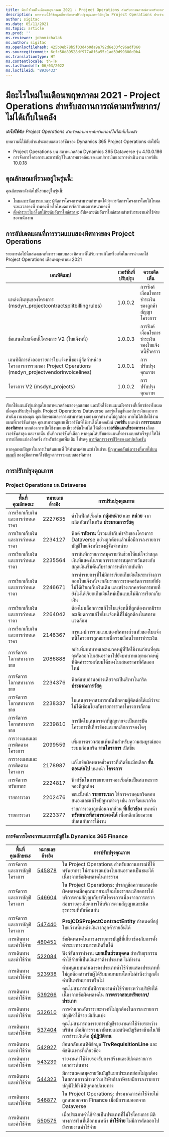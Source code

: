 ```yaml
---
title: มีอะไรใหม่ในเดือนพฤษภาคม 2021 - Project Operations สำหรับสถานการณ์ตามทรัพยากร/ไม่ได้เก็บในคลัง
description: บทความนี้ให้ข้อมูลเกี่ยวกับการปรับปรุงคุณภาพที่มีอยู่ใน Project Operations ประจำเดือนพฤษภาคม 2021 สำหรับสถานการณ์ตามทรัพยากร/ไม่ได้เก็บในคลัง
author: sigitac
ms.date: 05/11/2021
ms.topic: article
ms.prod: ''
ms.reviewer: johnmichalak
ms.author: sigitac
ms.openlocfilehash: 425b0eb78b5f03d4b0da9a792d6e33fc96adf060
ms.sourcegitcommit: 6cfc50d89528df977a8f6a55c1ad39d99800d9b4
ms.translationtype: HT
ms.contentlocale: th-TH
ms.lasthandoff: 06/03/2022
ms.locfileid: "8930433"
---
```

# <a name="whats-new-may-2021---project-operations-for-resourcenon-stocked-based-scenarios"></a>มีอะไรใหม่ในเดือนพฤษภาคม 2021 - Project Operations สำหรับสถานการณ์ตามทรัพยากร/ไม่ได้เก็บในคลัง

_**นำไปใช้กับ:** Project Operations สำหรับสถานการณ์ทรัพยากร/ไม่ได้เก็บในคลัง_

บทความนี้ใช้กับส่วนประกอบและเวอร์ชันของ Dynamics 365 Project Operations ต่อไปนี้:

- Project Operations บน สภาพแวดล้อม Dynamics 365 Dataverse รุ่น 4.10.0.186
- การจัดการโครงการและการบัญชีในสภาพแวดล้อมของแอปการเงินและการดำเนินงาน เวอร์ชัน 10.0.18

## <a name="features-included-in-this-release"></a>คุณลักษณะที่รวมอยู่ในรุ่นนี้:

คุณลักษณะดังต่อไปนี้รวมอยู่ในรุ่นนี้:

- [โหมดการจัดตารางเวลา](../project-management/scheduling-modes.md): ผู้จัดการโครงการสามารถกำหนดได้ว่าควรจัดการโครงการโดยใช้โหมดระยะเวลาคงที่ งานคงที่ หรือโหมดการจัดกำหนดการหน่วยคงที่
- [ตั้งค่าระยะไมล์โดยใช้ระดับอัตราไมล์สะสม](../expense/set-up-mileage.md): อัปเดตระดับอัตราไมล์สะสมสำหรับรายงานค่าใช้จ่ายของพนักงาน

## <a name="project-operations-dual-write-maps-updates"></a>การอัปเดตแผนที่การรวมแบบสองทิศทางของ Project Operations

รายการต่อไปนี้แสดงแผนที่การรวมแบบสองทิศทางที่ได้รับการแก้ไขหรือเพิ่มในการนำออกใช้ Project Operations เดือนพฤษภาคม 2021

| เอนทิตีแมป | เวอร์ชันที่ปรับปรุง | ความคิดเห็น |
| --- | --- | --- |
| แหล่งเงินทุนของโครงการ (msdyn\_projectcontractsplitbillingrules) | 1.0.0.2 | การซิงค์เงื่อนไขการชำระเงินของลูกค้าสัญญาโครงการ |
| ข้อเสนอใบแจ้งหนี้โครงการ V2 (ใบแจ้งหนี้) | 1.0.0.3 | การซิงค์เงื่อนไขการชำระเงินของใบแจ้งหนี้ชั่วคราว |
| เอนทิตีการส่งออกรายการใบแจ้งหนี้ของผู้จัดจำหน่ายโครงการการรวมของ Project Operations (msdyn\_projectvendorinvoicelines) | 1.0.0.1 | การปรับปรุงคุณภาพ |
| โครงการ V2 (msdyn\_projects) | 1.0.0.2 | การปรับปรุงคุณภาพ |

เรียกใช้แผนผังรุ่นล่าสุดในสภาพแวดล้อมของคุณเสมอ และเปิดใช้งานแผนผังตารางที่เกี่ยวข้องทั้งหมดเมื่อคุณปรับปรุงโซลูชัน Project Operations Dataverse และรุ่นโซลูชันแอปการเงินและการดำเนินงานของคุณ คุณลักษณะและความสามารถบางอย่างอาจทำงานไม่ถูกต้อง หากไม่ได้เปิดใช้งานแผนที่เวอร์ชันล่าสุด คุณสามารถดูแผนที่เวอร์ชันที่ใช้งานได้ในคอลัมน์  **เวอร์ชัน**  บนหน้า  **การรวมแบบสองทิศทาง** หากต้องการเปิดใช้งานแผนที่เวอร์ชันใหม่ได้ ให้เลือก **เวอร์ชันแผนที่ของตาราง** เลือกเวอร์ชันล่าสุด และจากนั้น บันทึกเวอร์ชันที่เลือก หากคุณได้ปรับแต่งแผนที่ตารางแบบสำเร็จรูป ให้ใช้การเปลี่ยนแปลงอีกครั้ง สำหรับข้อมูลเพิ่มเติม โปรดดู [การจัดการวงจรชีวิตของแอปพลิเคชัน](/dynamics365/fin-ops-core/dev-itpro/data-entities/dual-write/app-lifecycle-management)

หากคุณพบปัญหาในการเริ่มต้นแผนที่ ให้ทำตามคำแนะนำในส่วน [ปัญหาคอลัมน์ตารางที่หายไปบนแผนที่](/dynamics365/fin-ops-core/dev-itpro/data-entities/dual-write/dual-write-troubleshooting-finops-upgrades#missing-table-columns-issue-on-maps) ของคู่มือการแก้ไขปัญหาการรวมแบบสองทิศทาง

## <a name="quality-updates"></a>การปรับปรุงคุณภาพ

### <a name="project-operations-on-dataverse"></a>Project Operations บน Dataverse

| **พื้นที่คุณลักษณะ** | **หมายเลขอ้างอิง** | **การปรับปรุงคุณภาพ** |
| --- | --- | --- |
| การเรียกเก็บเงินและการกำหนดราคา | 2227635 | ค่าในฟิลด์เริ่มต้น **กลุ่มหน่วย** และ **หน่วย** จากผลิตภัณฑ์ในกริด **ประมาณการวัสดุ** |
| การเรียกเก็บเงินและการกำหนดราคา | 2234127 | ฟิลด์ **รหัสงาน** นี้รวมเข้ากับค่าจริงของโครงการ Dataverse อย่างถูกต้องแล้วเมื่อมีการลงรายการบัญชีใบแจ้งหนี้ของผู้จัดจำหน่าย |
| การเรียกเก็บเงินและการกำหนดราคา | 2235564 | การบันทึกรายการสมุดรายวันช่วยให้แน่ใจว่าสกุลเงินที่แสดงในรายการรายการสมุดรายวันตรงกับสกุลเงินเริ่มต้นกับรายการหลังจากบันทึก |
| การเรียกเก็บเงินและการกำหนดราคา | 2246671 | การทำรายการที่ไม่มีการเรียกเก็บเงินในระหว่างการออกใบแจ้งหนี้จะกลับรายการเรกคอร์ดการขายที่ยังไม่ได้เรียกเก็บเงินเดิม และสร้างเรกคอร์ดการขายที่ยังไม่ได้เรียกเก็บเงินใหม่เป็นแบบไม่มีการเรียกเก็บเงิน |
| การเรียกเก็บเงินและการกำหนดราคา | 2264042 | ต้องไม่บล็อกการแก้ไขใบแจ้งหนี้ที่ถูกต้องหากมีรายละเอียดการแก้ไขใบแจ้งหนี้ที่ไม่ถูกต้องในสภาพแวดล้อม |
| การเรียกเก็บเงินและการกำหนดราคา | 2146367 | การแมปการรวมแบบสองทิศทางส่วนหัวของใบแจ้งหนี้โครงการถูกขยายเพื่อรวมเงื่อนไขการชำระเงิน |
|   การจัดการโอกาสทางการขาย | 2086888 | อย่าเพิ่มบทบาทและหมวดหมู่ที่ปิดใช้งานก่อนที่คุณจะคัดลอกใบเสนอราคาไปยังบทบาทและหมวดหมู่ที่คิดค่าธรรมเนียมได้ของใบเสนอราคาที่คัดลอกใหม่ |
|   การจัดการโอกาสทางการขาย | 2234376 | ฟิลด์แบบอ่านอย่างเดียวจะเป็นสีเทาในกริด **ประมาณการวัสดุ** |
|   การจัดการโอกาสทางการขาย | 2238337 | ใบเสนอราคาสามารถบันทึกตามผู้ติดต่อได้แม้ว่าจะไม่ได้เชื่อมโยงกับรายการราคาโครงการก็ตาม |
|   การจัดการโอกาสทางการขาย | 2239810 | การปิดใบเสนอราคาที่สูญหายจะเป็นการปิดโครงการที่เกี่ยวข้องและยกเลิกการจองใดๆ |
| การวางแผนและการติดตามโครงการ | 2099559 | เพิ่มการตรวจสอบเพิ่มเติมสำหรับความสมบูรณ์ของระบบก่อนกริด **งานโครงการ** เปิดขึ้น |
| การวางแผนและการติดตามโครงการ | 2178987 | แก้ไขข้อผิดพลาดชั่วคราวที่เกิดขึ้นเมื่อเลือก **ขั้นตอนต่อไป** บนหน้า **โครงการ** |
| การจัดการทรัพยากร | 2224817 | ฟังก์ชันในการขยายการจองเริ่มต้นเป็นสถานะการจองที่ถูกต้อง |
| รายการเวลา | 2202476 | ขณะนี้หน้า **รายการเวลา** ใช้การควบคุมกริดตอบสนองและแก้ไขปัญหาต่างๆ เช่น การจัดแนวกริด |
| รายการเวลา | 2223377 | รายการเวลาถูกซ่อนจากส่วน **ที่เกี่ยวข้อง** บนหน้า **ทรัพยากรที่สามารถจองได้** เพื่อหลีกเลี่ยงความสับสนกับการใช้งาน |

### <a name="project-management-and-accounting-in-dynamics-365-finance"></a>การจัดการโครงการและการบัญชีใน Dynamics 365 Finance

| พื้นที่คุณลักษณะ | หมายเลขอ้างอิง | การปรับปรุงคุณภาพ |
| --- | --- | --- |
| การจัดการและการบัญชีโครงการ | [545878](https://fix.lcs.dynamics.com/Issue/Details/?bugId=545878) | ใน Project Operations สำหรับสถานการณ์ที่ใช้ทรัพยากร: ไม่สามารถแปลงใบเสนอราคาเป็นชนะได้เนื่องจากข้อผิดพลาดในการรวม |
| การจัดการและการบัญชีโครงการ | [546604](https://fix.lcs.dynamics.com/Issue/Details/?bugId=546604) | ใน Project Operations: ปรากฏข้อความแสดงข้อผิดพลาดเมื่อคุณพยายามเชื่อมโยงรายละเอียดการให้บริการตามสัญญากับรหัสโครงการเนื่องจากการตรวจสอบรายละเอียดการให้บริการตามสัญญาและชนิดธุรกรรมที่ทับซ้อนกัน |
| การจัดการและการบัญชีโครงการ | [547440](https://fix.lcs.dynamics.com/Issue/Details/?bugId=547440) | **ProjCDSProjectContractEntity** กำหนดที่อยู่ใบแจ้งหนี้แหล่งเงินจากลูกค้ารายอื่นได้ |
| การเดินทางและค่าใช้จ่าย | [480451](https://fix.lcs.dynamics.com/Issue/Details/?bugId=480451) | ข้อผิดพลาดในการลงรายการบัญชีที่เกี่ยวข้องกับการตั้งค่าระยะทางสามารถเกิดขึ้นได้ |
| การเดินทางและค่าใช้จ่าย | [522084](https://fix.lcs.dynamics.com/Issue/Details/?bugId=522084) | ฟังก์ชันการทำงาน **แยกเป็นส่วนบุคคล** สำหรับธุรกรรมค่าใช้จ่ายที่เป็นเงินตราต่างประเทศ ไม่ทำงาน |
| การเดินทางและค่าใช้จ่าย | [523938](https://fix.lcs.dynamics.com/Issue/Details/?bugId=523938) | ค่าเมนูแบบหล่นลงของประเภทค่าใช้จ่ายแสดงประเภทที่ไม่ถูกต้องสำหรับผู้ได้รับมอบหมายโดยไม่คำนึงว่าถูกตั้งค่าเป็นทรัพยากรหรือไม่ |
| การเดินทางและค่าใช้จ่าย | [539266](https://fix.lcs.dynamics.com/Issue/Details/?bugId=539266) | คุณไม่สามารถบันทึกรายงานค่าใช้จ่ายระหว่างบริษัทได้ เนื่องจากข้อผิดพลาดใน **การตรวจสอบทรัพยากร/ประเภท** |
| การเดินทางและค่าใช้จ่าย | [532610](https://fix.lcs.dynamics.com/Issue/Details/?bugId=532610) | การคำนวณอัตราระยะทางที่ไม่ถูกต้องในการลงรายการบัญชีค่าใช้จ่าย มีเส้นแบ่ง |
| การเดินทางและค่าใช้จ่าย | [537404](https://fix.lcs.dynamics.com/Issue/Details/?bugId=537404) | คุณไม่สามารถลงรายการบัญชีรายงานค่าใช้จ่ายระหว่างบริษัท เมื่อมีการรวมภาษีขายและชนิดบัญชีตรงข้ามในวิธีการชำระเงินคือ **ผู้ปฏิบัติงาน** |
| การเดินทางและค่าใช้จ่าย | [542927](https://fix.lcs.dynamics.com/Issue/Details/?bugId=542927) | ย้อนกลับเอนทิตีข้อมูล **TrvRequisitionLine** และดัชนีเฉพาะที่เกี่ยวข้อง |
| การเดินทางและค่าใช้จ่าย | [543239](https://fix.lcs.dynamics.com/Issue/Details/?bugId=543239) | รายงานค่าใช้จ่ายรองรับการสร้างและอัปเดตรายการเอกสารต้นทาง |
| การเดินทางและค่าใช้จ่าย | [544323](https://fix.lcs.dynamics.com/Issue/Details/?bugId=544323) | มีการแสดงสมุดรายวันบัญชีแยกประเภทย่อยไม่ถูกต้องในสถานการณ์ระหว่างบริษัทถ้าภาษีขายมีการลงรายการบัญชีไปยังนิติบุคคลปลายทาง |
| การเดินทางและค่าใช้จ่าย | [546877](https://fix.lcs.dynamics.com/Issue/Details/?bugId=546877) | ใน Project Operations: ประมาณการค่าใช้จ่ายไม่ถูกลบออกจาก Finance เมื่อมีการลบออกจาก Dataverse |
| การเดินทางและค่าใช้จ่าย | [550575](https://fix.lcs.dynamics.com/Issue/Details/?bugId=550575) | เมื่อประเภทค่าใช้จ่ายเป็นประเภทที่ไม่ใช่โครงการ มิติทางการเงินที่เลือกบนหน้า **ค่าใช้จ่าย** ไม่มีการคัดลอกไปยังรายงานค่าใช้จ่าย |
